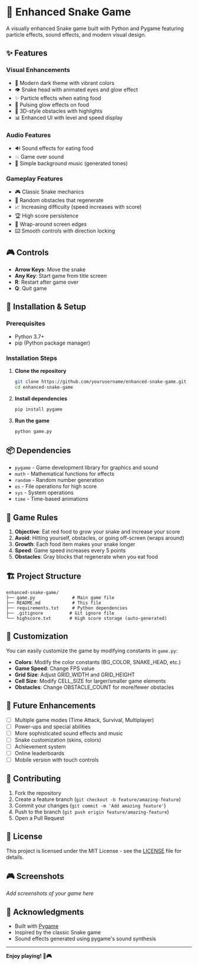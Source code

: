 # 🐍 Enhanced Snake Game

A visually enhanced Snake game built with Python and Pygame featuring particle effects, sound effects, and modern visual design.

## ✨ Features

### Visual Enhancements
- 🎨 Modern dark theme with vibrant colors
- 👁️ Snake head with animated eyes and glow effect
- ✨ Particle effects when eating food
- 🌟 Pulsing glow effects on food
- 🎯 3D-style obstacles with highlights
- 📊 Enhanced UI with level and speed display

### Audio Features
- 🔊 Sound effects for eating food
- 💥 Game over sound
- 🎵 Simple background music (generated tones)

### Gameplay Features
- 🎮 Classic Snake mechanics
- 🚧 Random obstacles that regenerate
- 📈 Increasing difficulty (speed increases with score)
- 🏆 High score persistence
- 🔄 Wrap-around screen edges
- ⌨️ Smooth controls with direction locking

## 🎮 Controls

- **Arrow Keys**: Move the snake
- **Any Key**: Start game from title screen
- **R**: Restart after game over
- **Q**: Quit game

## 🚀 Installation & Setup

### Prerequisites
- Python 3.7+
- pip (Python package manager)

### Installation Steps

1. **Clone the repository**
   ```bash
   git clone https://github.com/yourusername/enhanced-snake-game.git
   cd enhanced-snake-game
   ```

2. **Install dependencies**
   ```bash
   pip install pygame
   ```

3. **Run the game**
   ```bash
   python game.py
   ```

## 📦 Dependencies

- `pygame` - Game development library for graphics and sound
- `math` - Mathematical functions for effects
- `random` - Random number generation
- `os` - File operations for high score
- `sys` - System operations
- `time` - Time-based animations

## 🎯 Game Rules

1. **Objective**: Eat red food to grow your snake and increase your score
2. **Avoid**: Hitting yourself, obstacles, or going off-screen (wraps around)
3. **Growth**: Each food item makes your snake longer
4. **Speed**: Game speed increases every 5 points
5. **Obstacles**: Gray blocks that regenerate when you eat food

## 🏗️ Project Structure

```
enhanced-snake-game/
├── game.py              # Main game file
├── README.md            # This file
├── requirements.txt     # Python dependencies
├── .gitignore          # Git ignore file
└── highscore.txt       # High score storage (auto-generated)
```

## 🎨 Customization

You can easily customize the game by modifying constants in `game.py`:

- **Colors**: Modify the color constants (BG_COLOR, SNAKE_HEAD, etc.)
- **Game Speed**: Change FPS value
- **Grid Size**: Adjust GRID_WIDTH and GRID_HEIGHT
- **Cell Size**: Modify CELL_SIZE for larger/smaller game elements
- **Obstacles**: Change OBSTACLE_COUNT for more/fewer obstacles

## 🚀 Future Enhancements

- [ ] Multiple game modes (Time Attack, Survival, Multiplayer)
- [ ] Power-ups and special abilities
- [ ] More sophisticated sound effects and music
- [ ] Snake customization (skins, colors)
- [ ] Achievement system
- [ ] Online leaderboards
- [ ] Mobile version with touch controls

## 🤝 Contributing

1. Fork the repository
2. Create a feature branch (`git checkout -b feature/amazing-feature`)
3. Commit your changes (`git commit -m 'Add amazing feature'`)
4. Push to the branch (`git push origin feature/amazing-feature`)
5. Open a Pull Request

## 📄 License

This project is licensed under the MIT License - see the [LICENSE](LICENSE) file for details.

## 🎮 Screenshots

*Add screenshots of your game here*

## 🙏 Acknowledgments

- Built with [Pygame](https://www.pygame.org/)
- Inspired by the classic Snake game
- Sound effects generated using pygame's sound synthesis

---

**Enjoy playing! 🐍🎮**
